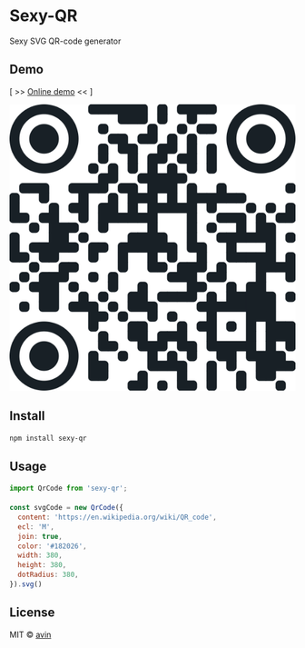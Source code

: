 # Sexy-QR

Sexy SVG QR-code generator

## Demo

[ >> [Online demo](https://avin.github.io/sexy-qr) << ]

[![Preview](./assets/example.svg)](https://avin.github.io/sexy-qr)

## Install

```sh
npm install sexy-qr
```

## Usage

```js
import QrCode from 'sexy-qr';

const svgCode = new QrCode({
  content: 'https://en.wikipedia.org/wiki/QR_code',
  ecl: 'M',
  join: true,
  color: '#182026',
  width: 380,
  height: 380,
  dotRadius: 380,
}).svg()
```

## License

MIT © [avin](https://github.com/avin)
